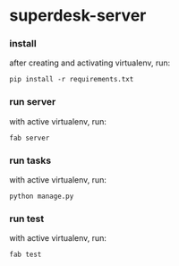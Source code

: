 superdesk-server
================

### install

after creating and activating virtualenv, run:

    pip install -r requirements.txt

### run server

with active virtualenv, run:

    fab server

### run tasks

with active virtualenv, run:

    python manage.py

### run test

with active virtualenv, run:

    fab test
